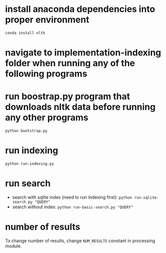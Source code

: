 # install anaconda dependencies into proper environment
`conda install nltk`

# navigate to implementation-indexing folder when running any of the following programs

# run boostrap.py program that downloads nltk data before running any other programs
`python bootstrap.py`

# run indexing
`python run-indexing.py`

# run search
- search with sqlite index (need to run indexing first): `python run-sqlite-search.py "QUERY"`
- search without index: `python run-basic-search.py "QUERY"`

# number of results
To change number of results, change `NUM_RESULTS` constant in processing module.